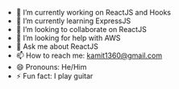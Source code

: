  

- 🔭 I’m currently working on ReactJS and Hooks
- 🌱 I’m currently learning ExpressJS
- 👯 I’m looking to collaborate on ReactJS
- 🤔 I’m looking for help with AWS
- 💬 Ask me about ReactJS
- 📫 How to reach me: kamit1360@gmail.com 
- 😄 Pronouns: He/Him
- ⚡ Fun fact: I play guitar
 
